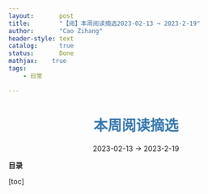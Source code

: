 ```yaml
---
layout:       post
title:        "【阅】本周阅读摘选2023-02-13 → 2023-2-19"
author:       "Cao Zihang"
header-style: text
catalog:      true
status:		  Done
mathjax: 	true
tags:
    - 日常

---
```


# <center><font color="#3879B1">本周阅读摘选</font></center>

<center>2023-02-13 → 2023-2-19</center>

**目录**

[toc]